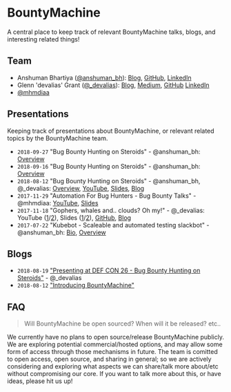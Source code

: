 # BountyMachine

A central place to keep track of relevant BountyMachine talks, blogs, and interesting related things!

## Team

* Anshuman Bhartiya ([@anshuman_bh](https://twitter.com/anshuman_bh)): [Blog](https://www.anshumanbhartiya.com/), [GitHub](https://github.com/anshumanbh), [LinkedIn](https://www.linkedin.com/in/anshumanbhartiya/)
* Glenn 'devalias' Grant ([@_devalias](https://twitter.com/_devalias)): [Blog](https://www.devalias.net/), [Medium](https://medium.com/@devalias), [GitHub](https://github.com/0xdevalias) [LinkedIn](https://www.linkedin.com/in/glenn-devalias-grant/)
* [@mhmdiaa](https://twitter.com/mhmdiaa)

## Presentations

Keeping track of presentations about BountyMachine, or relevant related topics by the BountyMachine team.

* `2018-09-27` "Bug Bounty Hunting on Steroids" - @anshuman_bh: [Overview](https://www.rootcon.org/xml/events/rc12/talks#bug_bounty_hunting_on_steroids)
* `2018-09-16` "Bug Bounty Hunting on Steroids" - @anshuman_bh: [Overview](https://frab.toorcon.net/en/toorcon20/public/events/108)
* `2018-08-12` "Bug Bounty Hunting on Steroids" - @anshuman_bh, @_devalias: [Overview](http://reconvillage.org/talks-2018/#bug-bounty-hunting-on-steroids---anshuman-bhartiya-and-glenn-devalias-grant), [YouTube](#TODO), [Slides](https://speakerdeck.com/bountymachine/bug-bounty-hunting-on-steroids), [Blog](https://medium.com/@bountymachine/introducing-bountymachine-234cad93b5d2)
* `2017-11-29` "Automation For Bug Hunters - Bug Bounty Talks" - @mhmdiaa: [YouTube](https://www.youtube.com/watch?v=3Q-QyGlc_Xk), [Slides](https://speakerdeck.com/mhmdiaa/automation-for-bug-hunters)
* `2017-11-18` "Gophers, whales and.. clouds? Oh my!" - @_devalias: YouTube ([1](https://www.youtube.com/watch?v=Y2W-Kw24Zpg)/[2](https://www.youtube.com/watch?v=adWzygDdQLw)), Slides ([1](https://speakerdeck.com/0xdevalias/gophers-whales-and-dot-clouds-oh-my)/[2](https://www.slideshare.net/GlenndevaliasGrant/gophers-whales-and-clouds-oh-my)), [GitHub](https://github.com/0xdevalias/gopherblazer), [Blog](https://medium.com/@devalias/presenting-all-the-things-bsides-wellington-csides-canberra-sectalks-canberra-ff3bfec6b79a)
* `2017-07-22` "Kubebot - Scaleable and automated testing slackbot" - @anshuman_bh: [Bio](https://www.blackhat.com/us-17/presenters/Anshuman-Bhartiya.html), [Overview](https://www.blackhat.com/us-17/arsenal.html#kubebot-scaleable-and-automated-testing-slackbot-with-the-backend-running-on-kubernetes)

## Blogs

* `2018-08-19` ["Presenting at DEF CON 26 - Bug Bounty Hunting on Steroids"](https://medium.com/@devalias/presenting-at-def-con-26-bug-bounty-hunting-on-steroids-df3273c2853a) - @_devalias
* `2018-08-12` ["Introducing BountyMachine"](https://medium.com/@bountymachine/introducing-bountymachine-234cad93b5d2)

## FAQ

> Will BountyMachine be open sourced? When will it be released? etc..

We currently have no plans to open source/release BountyMachine publicly. We are exploring potential commercial/hosted options, and may allow some form of access through those mechanisms in future. The team is comitted to open access, open source, and sharing in general; so we are actively considering and exploring what aspects we can share/talk more about/etc without compromising our core. If you want to talk more about this, or have ideas, please hit us up!
